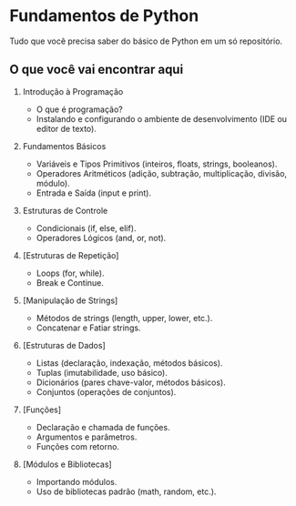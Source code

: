 # Fundamentos de Python

Tudo que você precisa saber do básico de Python em um só repositório.

## O que você vai encontrar aqui

1. Introdução à Programação
   - O que é programação?
   - Instalando e configurando o ambiente de desenvolvimento (IDE ou editor de texto).

2. Fundamentos Básicos
   - Variáveis e Tipos Primitivos (inteiros, floats, strings, booleanos).
   - Operadores Aritméticos (adição, subtração, multiplicação, divisão, módulo).
   - Entrada e Saída (input e print).

3. Estruturas de Controle
   - Condicionais (if, else, elif).
   - Operadores Lógicos (and, or, not).

4. [Estruturas de Repetição]
   - Loops (for, while).
   - Break e Continue.

5. [Manipulação de Strings]
   - Métodos de strings (length, upper, lower, etc.).
   - Concatenar e Fatiar strings.

6. [Estruturas de Dados]
   - Listas (declaração, indexação, métodos básicos).
   - Tuplas (imutabilidade, uso básico).
   - Dicionários (pares chave-valor, métodos básicos).
   - Conjuntos (operações de conjuntos).

7. [Funções]
   - Declaração e chamada de funções.
   - Argumentos e parâmetros.
   - Funções com retorno.

8. [Módulos e Bibliotecas]
   - Importando módulos.
   - Uso de bibliotecas padrão (math, random, etc.).
